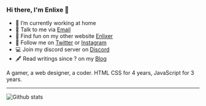 ### Hi there, I'm Enlixe 👋
  
- 🔭 I’m currently working at home
- 📮 Talk to me via [Email](mailto:enlixeid@gmail.com)
- 📱 Find fun on my other website [Enlixer](https://enlixer.carrd.co)
- 🤳 Follow me on [Twitter](https://twitter.com/enlixeid) or [Instagram](https://www.instagram.com/star_bubbless/)
- 💻 Join my discord server on [Discord](https://discord.gg/GCyF49m)
- 🖋 Read writings since ? on my [Blog](#)

A gamer, a web designer, a coder. HTML CSS for 4 years, JavaScript for 3 years.

---

![Github stats](https://github-readme-stats.vercel.app/api?username=enlixe&theme=tokyonight&show_icons=true&count_private=true)
